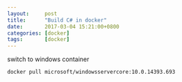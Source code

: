 ```yaml
---
layout:     post
title:      "Build C# in docker"
date:       2017-03-04 15:21:00+0800
categories: [docker]
tags:       [docker]
---
```

switch to windows container
~~~
docker pull microsoft/windowsservercore:10.0.14393.693
~~~
